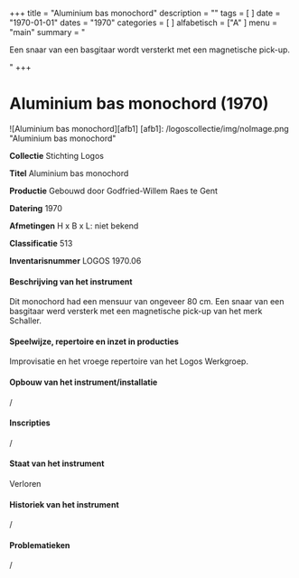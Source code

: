 ﻿+++
title = "Aluminium bas monochord"
description = ""
tags = [
]
date = "1970-01-01"
dates = "1970"
categories = [
]
alfabetisch = ["A"
]
menu = "main"
summary = "<p>Een snaar van een basgitaar wordt versterkt met een magnetische pick-up.</p>"
+++

# Aluminium bas monochord (1970)

![Aluminium bas monochord][afb1]
[afb1]: /logoscollectie/img/noImage.png "Aluminium bas monochord"

**Collectie**
Stichting Logos

**Titel**
Aluminium bas monochord

**Productie**
Gebouwd door Godfried-Willem Raes te Gent

**Datering**
1970

**Afmetingen**
H x B x L: niet bekend

**Classificatie**
513

**Inventarisnummer**
LOGOS 1970.06

#### Beschrijving van het instrument
Dit monochord had een mensuur van ongeveer 80 cm. Een snaar van een basgitaar werd versterk met een magnetische pick-up van het merk Schaller.

#### Speelwijze, repertoire en inzet in producties
Improvisatie en het vroege repertoire van het Logos Werkgroep. 

#### Opbouw van het instrument/installatie
/

#### Inscripties
/

#### Staat van het instrument
Verloren

#### Historiek van het instrument
/

#### Problematieken
/

